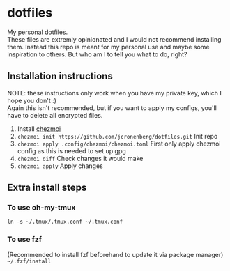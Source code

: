 # dotfiles

My personal dotfiles.  
These files are extremly opinionated and I would not recommend installing them.
Instead this repo is meant for my personal use and maybe some inspiration to others.
But who am I to tell you what to do, right?

## Installation instructions
NOTE: these instructions only work when you have my private key, which I hope you don't :)  
Again this isn't recommended, but if you want to apply my configs, you'll have to delete all
encrypted files.

1. Install [chezmoi](https://www.chezmoi.io/install/)
2. `chezmoi init https://github.com/jcronenberg/dotfiles.git` Init repo
3. `chezmoi apply .config/chezmoi/chezmoi.toml` First only apply chezmoi config as this is needed to set up gpg
4. `chezmoi diff` Check changes it would make
5. `chezmoi apply` Apply changes

## Extra install steps

### To use oh-my-tmux

```ln -s ~/.tmux/.tmux.conf ~/.tmux.conf```

### To use fzf

(Recommended to install fzf beforehand to update it via package manager)  
```~/.fzf/install```

